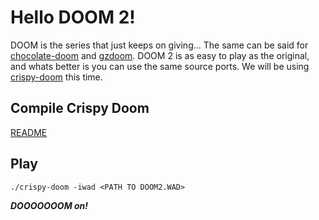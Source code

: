 # Hello DOOM 2!

DOOM is the series that just keeps on giving... The same can be said for
[chocolate-doom](https://github.com/chocolate-doom/chocolate-doom) and
[gzdoom](/gaming/doom/gzdoom/). DOOM 2 is as easy to play as the original,
and whats better is you can use the same source ports. We will be using
[crispy-doom](https://github.com/fabiangreffath/crispy-doom) this time.

## **Compile Crispy Doom**

[README](https://github.com/fabiangreffath/crispy-doom)

## **Play**

`./crispy-doom -iwad <PATH TO DOOM2.WAD>`

***DOOOOOOOM on!***
